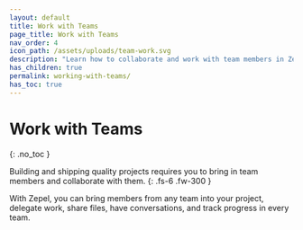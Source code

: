 ```yaml
---
layout: default
title: Work with Teams
page_title: Work with Teams
nav_order: 4
icon_path: /assets/uploads/team-work.svg
description: "Learn how to collaborate and work with team members in Zepel. Use multiple Boards, run Sprints, and have discussions."
has_children: true
permalink: working-with-teams/
has_toc: true
---
```


# Work with Teams
{: .no_toc }

Building and shipping quality projects requires you to bring in team members and collaborate with them.
{: .fs-6 .fw-300 }

With Zepel, you can bring members from any team into your project, delegate work, share files, have conversations, and track progress in every team.
